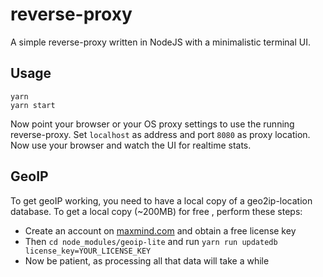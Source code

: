 # reverse-proxy
A simple reverse-proxy written in NodeJS with a minimalistic terminal UI.

## Usage
```
yarn
yarn start
```

Now point your browser or your OS proxy settings to use the running reverse-proxy. Set `localhost` as address and port `8080` as proxy location. Now use your browser and watch the UI for realtime stats.

## GeoIP
To get geoIP working, you need to have a local copy of a geo2ip-location database. To get a local copy (~200MB) for free , perform these steps:
- Create an account on [maxmind.com](https://www.maxmind.com) and obtain a free license key
- Then `cd node_modules/geoip-lite` and run `yarn run updatedb license_key=YOUR_LICENSE_KEY`
- Now be patient, as processing all that data will take a while

